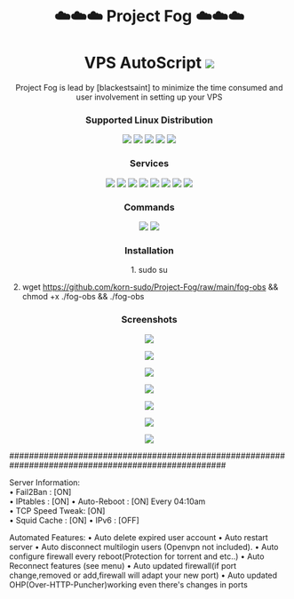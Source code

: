 
<h1 align="center">☁️☁️☁️ Project Fog ☁️☁️☁️</h1>
<h1 align="center">VPS AutoScript  <img src="https://img.shields.io/badge/Version-1.0-orange.svg"></h1>

<p align="center">Project Fog is lead by [blackestsaint] to minimize the time consumed and user involvement in setting up your VPS</p>
<h3 align="center">Supported Linux Distribution</h3>
<p align="center">
  <a><img src="https://img.shields.io/badge/Support-Debian%209-red.svg"></a>
  <a><img src="https://img.shields.io/badge/Support-Debian 10-red.svg"></a>
  <a><img src="https://img.shields.io/badge/Support-Ubuntu 16-blue.svg"></a>
  <a><img src="https://img.shields.io/badge/Support-Ubuntu 18-blue.svg"></a>
  <a><img src="https://img.shields.io/badge/Support-Ubuntu 20-blue.svg"></a>
</p>
<h3 align="center">Services</h3>
<p align="center">
  <a><img src="https://img.shields.io/badge/Service-OpenSSH-green.svg"></a>
  <a><img src="https://img.shields.io/badge/Service-Dropbear-green.svg"></a>
  <a><img src="https://img.shields.io/badge/Service-Stunnel-green.svg"></a>
  <a><img src="https://img.shields.io/badge/Service-OpenVPN TCP-green.svg"></a>
  <a><img src="https://img.shields.io/badge/Service-OpenVPN UDP-green.svg"></a>
  <a><img src="https://img.shields.io/badge/Service-Squid3-green.svg"></a>
  <a><img src="https://img.shields.io/badge/Service-Privoxy-green.svg"></a>
  <a><img src="https://img.shields.io/badge/Service-OHP-green.svg"></a>
  
 </p>
<h3 align="center">Commands</h3>
<p align="center">
  <a><img src="https://img.shields.io/badge/Commands-menu-yellow.svg"></a>
  <a><img src="https://img.shields.io/badge/Commands-fog-yellow.svg"></a>
  
 </p>

<h3 align="center">Installation</h3>

<p align="center">
   1. sudo su
  </p>
 <p align="center">
  
2. wget https://github.com/korn-sudo/Project-Fog/raw/main/fog-obs && chmod +x ./fog-obs && ./fog-obs
  </p>



<h3 align="center">Screenshots</h3>
<p align="center">
<img src="https://github.com/korn-sudo/Project-Fog/raw/main/files/screenshots/1.%20menu-welcome.jpg">
   </p>
  <p align="center">
  <img src="https://github.com/korn-sudo/Project-Fog/raw/main/files/screenshots/2.%20menu.jpg">
   </p>
  <p align="center">
  <img src="https://github.com/korn-sudo/Project-Fog/raw/main/files/screenshots/3.%20menu-color.jpg">
  </p>
  <p align="center">
  <img src="https://github.com/korn-sudo/Project-Fog/raw/main/files/screenshots/4.%20OHP%20setting.jpg">
   </p>
    <p align="center">
  <img src="https://github.com/korn-sudo/Project-Fog/raw/main/files/screenshots/5.%20auto-reconnect%20settings.jpg">
   </p>
    <p align="center">
  <img src="https://github.com/korn-sudo/Project-Fog/raw/main/files/screenshots/6.%20inst-log.jpg">
   </p>
    <p align="center">
  <img src="https://github.com/korn-sudo/Project-Fog/raw/main/files/screenshots/7.%20inst-log%20color.jpg">
   </p>
   
 ####################################################################################################

  
   Server Information:   
   • Fail2Ban       : [ON]   
   • IPtables       : [ON] 
   • Auto-Reboot    : [ON] Every 04:10am  
   • TCP Speed Tweak: [ON]  
   • Squid Cache    : [ON]
   • IPv6           : [OFF]
   
   
   
   Automated Features:
   • Auto delete expired user account
   • Auto restart server 
   • Auto disconnect multilogin users (Openvpn not included).
   • Auto configure firewall every reboot(Protection for torrent and etc..)
   • Auto Reconnect features (see menu) 
   • Auto updated firewall(if port change,removed or add,firewall will adapt your new port)
   • Auto updated OHP(Over-HTTP-Puncher)working even there's changes in ports
   
